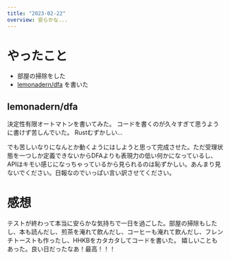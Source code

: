 ```yaml
---
title: "2023-02-22"
overview: 安らかな...
---
```


# やったこと

- 部屋の掃除をした
- [lemonadern/dfa](https://github.com/lemonadern/dfa) を書いた

## lemonadern/dfa

決定性有限オートマトンを書いてみた。
コードを書くのが久々すぎて思うように書けず苦しんでいた。 Rustむずかしい...

でも苦しいなりになんとか動くようにはしようと思って完成させた。ただ受理状態を一つしか定義できないからDFAよりも表現力の低い何かになっているし、APIはキモい感じになっちゃっているから見られるのは恥ずかしい。あんまり見ないでください。日報なのでいっぱい言い訳させてください。

# 感想

テストが終わって本当に安らかな気持ちで一日を過ごした。部屋の掃除もしたし、本も読んだし、煎茶を淹れて飲んだし、コーヒーも淹れて飲んだし、フレンチトーストも作ったし、HHKBをカタカタしてコードを書いた。
嬉しいこともあった。良い日だったなあ！最高！！！
